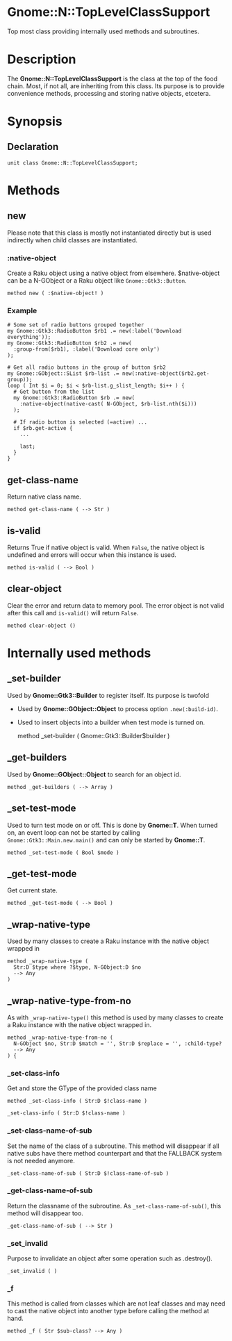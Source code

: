 Gnome::N::TopLevelClassSupport
==============================

Top most class providing internally used methods and subroutines.

Description
===========

The **Gnome::N::TopLevelClassSupport** is the class at the top of the food chain. Most, if not all, are inheriting from this class. Its purpose is to provide convenience methods, processing and storing native objects, etcetera.

Synopsis
========

Declaration
-----------

    unit class Gnome::N::TopLevelClassSupport;

Methods
=======

new
---

Please note that this class is mostly not instantiated directly but is used indirectly when child classes are instantiated.

### :native-object

Create a Raku object using a native object from elsewhere. $native-object can be a N-GObject or a Raku object like `Gnome::Gtk3::Button`.

    method new ( :$native-object! )

### Example

    # Some set of radio buttons grouped together
    my Gnome::Gtk3::RadioButton $rb1 .= new(:label('Download everything'));
    my Gnome::Gtk3::RadioButton $rb2 .= new(
      :group-from($rb1), :label('Download core only')
    );

    # Get all radio buttons in the group of button $rb2
    my Gnome::GObject::SList $rb-list .= new(:native-object($rb2.get-group));
    loop ( Int $i = 0; $i < $rb-list.g_slist_length; $i++ ) {
      # Get button from the list
      my Gnome::Gtk3::RadioButton $rb .= new(
        :native-object(native-cast( N-GObject, $rb-list.nth($i)))
      );

      # If radio button is selected (=active) ...
      if $rb.get-active {
        ...

        last;
      }
    }

get-class-name
--------------

Return native class name.

    method get-class-name ( --> Str )

is-valid
--------

Returns True if native object is valid. When `False`, the native object is undefined and errors will occur when this instance is used.

    method is-valid ( --> Bool )

clear-object
------------

Clear the error and return data to memory pool. The error object is not valid after this call and `is-valid()` will return `False`.

    method clear-object ()

Internally used methods
=======================

_set-builder
------------

Used by **Gnome::Gtk3::Builder** to register itself. Its purpose is twofold

  * Used by **Gnome::GObject::Object** to process option `.new(:build-id)`.

  * Used to insert objects into a builder when test mode is turned on.

    method _set-builder ( Gnome::Gtk3::Builder$builder )

_get-builders
-------------

Used by **Gnome::GObject::Object** to search for an object id.

    method _get-builders ( --> Array )

_set-test-mode
--------------

Used to turn test mode on or off. This is done by **Gnome::T**. When turned on, an event loop can not be started by calling `Gnome::Gtk3::Main.new.main()` and can only be started by **Gnome::T**.

    method _set-test-mode ( Bool $mode )

_get-test-mode
--------------

Get current state.

    method _get-test-mode ( --> Bool )

_wrap-native-type
-----------------

Used by many classes to create a Raku instance with the native object wrapped in

    method _wrap-native-type (
      Str:D $type where ?$type, N-GObject:D $no
      --> Any
    )

_wrap-native-type-from-no
-------------------------

As with `_wrap-native-type()` this method is used by many classes to create a Raku instance with the native object wrapped in.

    method _wrap-native-type-from-no (
      N-GObject $no, Str:D $match = '', Str:D $replace = '', :child-type?
      --> Any
    ) {

### _set-class-info

Get and store the GType of the provided class name

    method _set-class-info ( Str:D $!class-name )

    _set-class-info ( Str:D $!class-name )

### _set-class-name-of-sub

Set the name of the class of a subroutine. This method will disappear if all native subs have there method counterpart and that the FALLBACK system is not needed anymore.

    _set-class-name-of-sub ( Str:D $!class-name-of-sub )

### _get-class-name-of-sub

Return the classname of the subroutine. As `_set-class-name-of-sub()`, this method will disappear too.

    _get-class-name-of-sub ( --> Str )

### _set_invalid

Purpose to invalidate an object after some operation such as .destroy().

    _set_invalid ( )

### _f

This method is called from classes which are not leaf classes and may need to cast the native object into another type before calling the method at hand.

    method _f ( Str $sub-class? --> Any )

